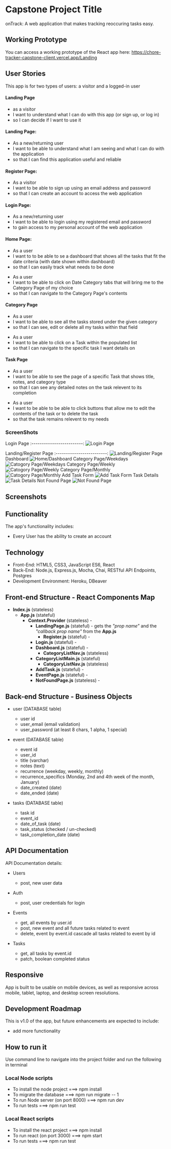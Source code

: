 # Capstone Project Title

onTrack: A web application that makes tracking reoccuring tasks easy.

## Working Prototype

You can access a working prototype of the React app here: https://chore-tracker-capstone-client.vercel.app/Landing

## User Stories

This app is for two types of users: a visitor and a logged-in user

#### Landing Page

- as a visitor
- I want to understand what I can do with this app (or sign up, or log in)
- so I can decide if I want to use it

#### Landing Page:

- As a new/returning user
- I want to be able to understand what I am seeing and what I can do with the application
- so that I can find this application useful and reliable

#### Register Page:

- As a visitor
- I want to be able to sign up using an email address and password
- so that I can create an account to access the web application

#### Login Page:

- As a new/returning user
- I want to be able to login using my registered email and password
- to gain access to my personal account of the web application

#### Home Page:

- As a user
- I want to to be able to se a dashboard that shows all the tasks that fit the date criteria (with date shown within dashboard)
- so that I can easily track what needs to be done

* As a user
* I want to be able to click on Date Category tabs that will bring me to the Category Page of my choice
* so that I can navigate to the Category Page's contents

#### Category Page

- As a user
- I want to be able to see all the tasks stored under the given category
- so that I can see, edit or delete all my tasks within that field

* As a user
* I want to be able to click on a Task within the populated list
* so that I can navigate to the specific task I want details on

#### Task Page

- As a user
- I want to be able to see the page of a specific Task that shows title, notes, and category type
- so that I can see any detailed notes on the task relevent to its completion

* As a user
* I want to be able to be able to click buttons that allow me to edit the contents of the task or to delete the task
* so that the task remains relevent to my needs

### ScreenShots

Login Page
:-------------------------:
![Login Page](/github-images/wireframes/onTrack-Login.png)

Landing/Register Page
:-------------------------:
![Landing/Register Page](/github-images/wireframes/onTrack-Landing.png)
Dashboard
![Home/Dashboard](/github-images/wireframes/onTrack-Dashboard.png)
Category Page/Weekdays
![Catogory Page/Weekdays](/github-images/wireframes/onTrack-Weekdays.png)
Category Page/Weekly
![Catogory Page/Weekly](/github-images/wireframes/onTrack-Weeks.png)
Category Page/Monthly
![Catogory Page/Monthly](/github-images/wireframes/onTrack-Months.png)
Add Task Form
![Add Task Form](/github-images/wireframes/onTrack-Add-Task.jpg)
Task Details
![Task Details](/github-images/wireframes/onTrack-EventPage.jpg)
Not Found Page
![Not Found Page](/github-images/wireframes/onTrack-NotFoundPage.png)

## Screenshots

## Functionality

The app's functionality includes:

- Every User has the ability to create an account

## Technology

- Front-End: HTML5, CSS3, JavaScript ES6, React
- Back-End: Node.js, Express.js, Mocha, Chai, RESTful API Endpoints, Postgres
- Development Environment: Heroku, DBeaver

## Front-end Structure - React Components Map

- **Index.js** (stateless)
  - **App.js** (stateful)
    - **Context.Provider** (stateless) -
      - **LandingPage.js** (stateful) - gets the _"prop name"_ and the _"callback prop name"_ from the **App.js**
        - **Register.js** (stateful) -
      - **Login.js** (stateful) -
      - **Dashboard.js** (stateful) -
        - **CategoryListNav.js** (stateless)
      - **CategoryListMain.js** (stateful)
        - **CategoryListNav.js** (stateless)
      - **AddTask.js** (stateful) -
      - **EventPage.js** (stateful) -
      - **NotFoundPage.js** (stateless) -

## Back-end Structure - Business Objects

- user (DATABASE table)

  - user id
  - user_email (email validation)
  - user_password (at least 8 chars, 1 alpha, 1 special)

- event (DATABASE table)

  - event id
  - user_id
  - title (varchar)
  - notes (text)
  - recurrence (weekday, weekly, monthly)
  - recurrence_specifics (Monday, 2nd and 4th week of the month, January)
  - date_created (date)
  - date_ended (date)

- tasks (DATABASE table)
  - task id
  - event_id
  - date_of_task (date)
  - task_status (checked / un-checked)
  - task_completion_date (date)

## API Documentation

API Documentation details:

- Users
  - post, new user data

- Auth
  - post, user credentials for login

- Events
  - get, all events by user.id
  - post, new event and all future tasks related to event
  - delete, event by event.id cascade all tasks related to event by id

- Tasks
  - get, all tasks by event.id
  - patch, boolean completed status

## Responsive

App is built to be usable on mobile devices, as well as responsive across mobile, tablet, laptop, and desktop screen resolutions.

## Development Roadmap

This is v1.0 of the app, but future enhancements are expected to include:

- add more functionality

## How to run it

Use command line to navigate into the project folder and run the following in terminal

### Local Node scripts

- To install the node project ===> npm install
- To migrate the database ===> npm run migrate -- 1
- To run Node server (on port 8000) ===> npm run dev
- To run tests ===> npm run test

### Local React scripts

- To install the react project ===> npm install
- To run react (on port 3000) ===> npm start
- To run tests ===> npm run test
